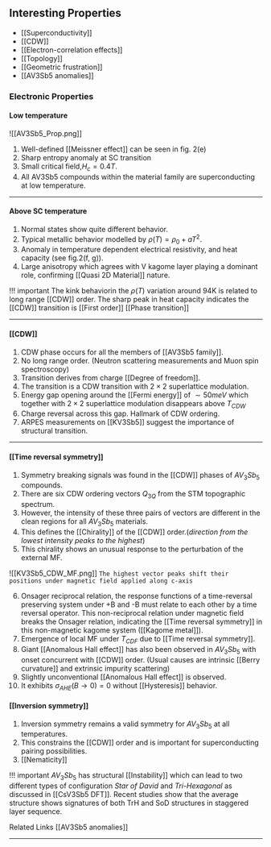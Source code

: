 ## Interesting Properties
- [[Superconductivity]] 
- [[CDW]]
- [[Electron-correlation effects]] 
- [[Topology]]
- [[Geometric frustration]]
- [[AV3Sb5 anomalies]]

### Electronic Properties
#### Low temperature
 
![[AV3Sb5_Prop.png]]

1. Well-defined [[Meissner effect]] can be seen in fig. 2(e)
2. Sharp entropy anomaly at SC transition
3. Small critical field,$H_c = 0.4T$.
4. All AV3Sb5 compounds within the material family are superconducting at low temperature.
----

#### Above SC temperature
1. Normal states show quite different behavior. 
2. Typical metallic behavior modelled by $\rho(T)=\rho_0 +aT^2$.
3. Anomaly in temperature dependent electrical resistivity, and heat capacity (see fig.2(f, g)). 
4. Large anisotropy which agrees with V kagome layer playing a dominant role, confirming [[Quasi 2D Material]] nature.  

!!! important
	The kink behaviorin the $\rho(T)$ variation around 94K is related to long range [[CDW]] order. The sharp peak in heat capacity indicates the [[CDW]] transition is [[First order]] [[Phase transition]]

---
#### [[CDW]] 
1. CDW phase occurs for all the members of [[AV3Sb5 family]].
2. No long range order. (Neutron scattering measurements and Muon spin spectroscopy)
3. Transition derives from charge [[Degree of freedom]]. 
4. The transition is a CDW transition with $2 \times 2$ superlattice modulation.
5. Energy gap opening around the [[Fermi energy]] of $\sim 50 meV$ which together with $2\times 2$ superlattice modulation disappears above $T_{CDW}$
6. Charge reversal across this gap. Hallmark of CDW ordering. 
7. ARPES measurements on [[KV3Sb5]] suggest the importance of structural transition.
----

####  [[Time reversal symmetry]]
  
1. Symmetry breaking signals was found in the [[CDW]] phases of $AV_3Sb_5$ compounds. 
2. There are six CDW ordering vectors $Q_{3Q}$ from the STM topographic spectrum.
3.  However, the intensity of these three pairs of vectors are different in the clean regions for all $AV_3Sb_5$ materials.
4. This defines the [[Chirality]] of the [[CDW]] order.(*direction from the lowest intensity peaks to the highest*)
5. This chirality shows an unusual response to the perturbation of the external MF.

![[KV3Sb5_CDW_MF.png]]
`The highest vector peaks shift their positions under magnetic field applied along c-axis`

6. Onsager reciprocal relation, the response functions of a time-reversal preserving system under +B and -B must relate to each other by a time reversal operator. This non-reciprocal relation under magnetic field breaks the Onsager relation, indicating the [[Time reversal symmetry]] in this non-magnetic kagome system ([[Kagome metal]]).
7.  Emergence of local MF under $T_{CDF}$ due to [[Time reversal symmetry]].
8. Giant [[Anomalous Hall effect]] has also been observed in $AV_3Sb_5$ with onset concurrent with [[CDW]] order. (Usual causes are intrinsic [[Berry curvature]] and extrinsic impurity scattering)
9. Slightly unconventional [[Anomalous Hall effect]] is observed. 
10. It exhibits $\sigma_{AHE}(B\rightarrow 0) = 0$ without [[Hysteresis]] behavior.

#### [[Inversion symmetry]]
1. Inversion symmetry remains a valid symmetry for $AV_3Sb_5$ at all temperatures.
2. This constrains the [[CDW]] order and is important for superconducting pairing possibilities.
3. [[Nematicity]]

!!! important
	$AV_3Sb_5$ has structural [[Instability]] which can lead to two different types of configuration *Star of David* and *Tri-Hexagonal* as discussed in [[CsV3Sb5 DFT]]. Recent studies show that the average structure shows signatures of both TrH and SoD structures in staggered layer sequence. 

Related Links
[[AV3Sb5 anomalies]]

---
